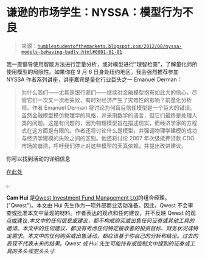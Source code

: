 <!--yml

类别：未分类

日期：2024-05-18 04:02:31

-->

# 谦逊的市场学生：NYSSA：模型行为不良

> 来源：[`humblestudentofthemarkets.blogspot.com/2012/08/nyssa-models-behaving-badly.html#0001-01-01`](https://humblestudentofthemarkets.blogspot.com/2012/08/nyssa-models-behaving-badly.html#0001-01-01)

我一直倡导使用智能方法进行定量分析，或对模型进行“理智检查”，了解量化师所使用模型的局限性。如果你在 9 月 6 日身处纽约地区，我会强烈推荐参加 NYSSA 作者系列讲座，讲座嘉宾是量化行业巨头之一 Emanuel Derman：

> 为什么我们——尤其是银行家们——继续对金融模型抱有如此大的信心，尽管它们一次又一次地失败，有时对经济产生了灾难性的影响？前量化分析师、作者 Emanuel Derman 将讨论为何盲目信任模型是一个巨大的错误。虽然金融模型模仿物理学的风格，并采用数学的语言，但它们最终是处理人类的问题。这是有问题的，因为物理模型旨在描述现实，而经济学家的方程式在这方面是有限的。作者还将讨论什么是模型，并强调物理学建模的成功与经济学建模的失败之间的区别。他还将讨论 2007 年次级抵押贷款 CDO 市场的崩溃，呼吁我们停止对这些模型的天真依赖，并提出改进建议。

你可以找到活动的详细信息

[在此处](http://www.nyssa.org/programs/mastercalendar/tabid/121/vw/3/itemid/460/d/20120906/Author-Series%e2%84%a2-Models-Behaving-Badly.aspx)

。

**Cam Hui** 是[Qwest Investment Fund Management Ltd](http://www.qwestfunds.com/)的组合经理。("Qwest")。本文由 Hui 先生作为一项外部商业活动准备。因此，Qwest 不会审查或批准本文中呈现的材料。作者表达的观点和任何建议，并不反映 Qwest 的观点或建议.*本文中的任何信息或建议，都不构成购买或出售任何证券或其他工具的邀请。本文中的任何建议，都没有考虑任何特定接收者的投资目标、财务状况或特定需求。本文中的任何购买或出售活动，都应该基于你自己的分析和结论。过去的表现不代表未来的结果。Qwest 或 Hui 先生可能持有或控制文中提到的证券或工具的多头或空头头寸.*
